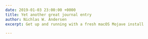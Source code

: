 ```yaml
---
date: 2019-01-03 23:00:00 +0000
title: Yet another great journal entry
author: Nichlas W. Andersen
excerpt: Get up and running with a fresh macOS Mojave install

---
```

